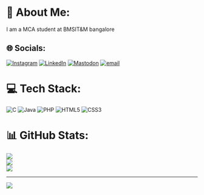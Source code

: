 # 💫 About Me:
I am a MCA student at BMSIT&M bangalore


## 🌐 Socials:
[![Instagram](https://img.shields.io/badge/Instagram-%23E4405F.svg?logo=Instagram&logoColor=white)](https://instagram.com/manasashetty03) [![LinkedIn](https://img.shields.io/badge/LinkedIn-%230077B5.svg?logo=linkedin&logoColor=white)](https://linkedin.com/in/Manasa) [![Mastodon](https://img.shields.io/badge/-MASTODON-%232B90D9?logo=mastodon&logoColor=white)](https://mastodon.social/@MANASA) [![email](https://img.shields.io/badge/Email-D14836?logo=gmail&logoColor=white)](mailto:manasashetty.7975@gmail.com) 

# 💻 Tech Stack:
![C](https://img.shields.io/badge/c-%2300599C.svg?style=for-the-badge&logo=c&logoColor=white) ![Java](https://img.shields.io/badge/java-%23ED8B00.svg?style=for-the-badge&logo=openjdk&logoColor=white) ![PHP](https://img.shields.io/badge/php-%23777BB4.svg?style=for-the-badge&logo=php&logoColor=white) ![HTML5](https://img.shields.io/badge/html5-%23E34F26.svg?style=for-the-badge&logo=html5&logoColor=white) ![CSS3](https://img.shields.io/badge/css3-%231572B6.svg?style=for-the-badge&logo=css3&logoColor=white)
# 📊 GitHub Stats:
![](https://github-readme-stats.vercel.app/api?username=ManasaShetty03&theme=dark&hide_border=false&include_all_commits=false&count_private=false)<br/>
![](https://nirzak-streak-stats.vercel.app/?user=ManasaShetty03&theme=dark&hide_border=false)<br/>
![](https://github-readme-stats.vercel.app/api/top-langs/?username=ManasaShetty03&theme=dark&hide_border=false&include_all_commits=false&count_private=false&layout=compact)

---
[![](https://visitcount.itsvg.in/api?id=ManasaShetty03&icon=0&color=0)](https://visitcount.itsvg.in)

<!-- Proudly created with GPRM ( https://gprm.itsvg.in ) -->
